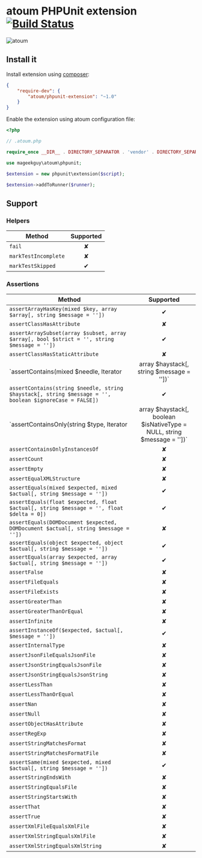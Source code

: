 # atoum PHPUnit extension [![Build Status](https://travis-ci.org/atoum/phpunit-extension.svg?branch=master)](https://travis-ci.org/atoum/phpunit-extension)

![atoum](http://downloads.atoum.org/images/logo.png)

## Install it

Install extension using [composer](https://getcomposer.org):

```json
{
    "require-dev": {
        "atoum/phpunit-extension": "~1.0"
    }
}

```

Enable the extension using atoum configuration file:

```php
<?php

// .atoum.php

require_once __DIR__ . DIRECTORY_SEPARATOR . 'vendor' . DIRECTORY_SEPARATOR . 'autoload.php';

use mageekguy\atoum\phpunit;

$extension = new phpunit\extension($script);

$extension->addToRunner($runner);
```

## Support

### Helpers

| Method                                                                                   | Supported |
|------------------------------------------------------------------------------------------|:---------:|
| `fail`                                                                                   | ✘         |
| `markTestIncomplete`                                                                     | ✘         |
| `markTestSkipped`                                                                        | ✔         |

### Assertions

| Method                                                                                                             | Supported |
|--------------------------------------------------------------------------------------------------------------------|:---------:|
| `assertArrayHasKey(mixed $key, array $array[, string $message = ''])`                                              | ✔         |
| `assertClassHasAttribute`                                                                                          | ✘         |
| `assertArraySubset(array $subset, array $array[, bool $strict = '', string $message = ''])`                        | ✔         |
| `assertClassHasStaticAttribute`                                                                                    | ✘         |
| `assertContains(mixed $needle, Iterator|array $haystack[, string $message = ''])`                                  | ✔         |
| `assertContains(string $needle, string $haystack[, string $message = '', boolean $ignoreCase = FALSE])`            | ✔         |
| `assertContainsOnly(string $type, Iterator|array $haystack[, boolean $isNativeType = NULL, string $message = ''])` | ✔         |
| `assertContainsOnlyInstancesOf`                                                                                    | ✘         |
| `assertCount`                                                                                                      | ✘         |
| `assertEmpty`                                                                                                      | ✘         |
| `assertEqualXMLStructure`                                                                                          | ✘         |
| `assertEquals(mixed $expected, mixed $actual[, string $message = ''])`                                             | ✔         |
| `assertEquals(float $expected, float $actual[, string $message = '', float $delta = 0])`                           | ✔         |
| `assertEquals(DOMDocument $expected, DOMDocument $actual[, string $message = ''])`                                 | ✘         |
| `assertEquals(object $expected, object $actual[, string $message = ''])`                                           | ✔         |
| `assertEquals(array $expected, array $actual[, string $message = ''])`                                             | ✔         |
| `assertFalse`                                                                                                      | ✘         |
| `assertFileEquals`                                                                                                 | ✘         |
| `assertFileExists`                                                                                                 | ✘         |
| `assertGreaterThan`                                                                                                | ✘         |
| `assertGreaterThanOrEqual`                                                                                         | ✘         |
| `assertInfinite`                                                                                                   | ✘         |
| `assertInstanceOf($expected, $actual[, $message = ''])`                                                            | ✔         |
| `assertInternalType`                                                                                               | ✘         |
| `assertJsonFileEqualsJsonFile`                                                                                     | ✘         |
| `assertJsonStringEqualsJsonFile`                                                                                   | ✘         |
| `assertJsonStringEqualsJsonString`                                                                                 | ✘         |
| `assertLessThan`                                                                                                   | ✘         |
| `assertLessThanOrEqual`                                                                                            | ✘         |
| `assertNan`                                                                                                        | ✘         |
| `assertNull`                                                                                                       | ✘         |
| `assertObjectHasAttribute`                                                                                         | ✘         |
| `assertRegExp`                                                                                                     | ✘         |
| `assertStringMatchesFormat`                                                                                        | ✘         |
| `assertStringMatchesFormatFile`                                                                                    | ✘         |
| `assertSame(mixed $expected, mixed $actual[, string $message = ''])`                                               | ✔         |
| `assertStringEndsWith`                                                                                             | ✘         |
| `assertStringEqualsFile`                                                                                           | ✘         |
| `assertStringStartsWith`                                                                                           | ✘         |
| `assertThat`                                                                                                       | ✘         |
| `assertTrue`                                                                                                       | ✘         |
| `assertXmlFileEqualsXmlFile`                                                                                       | ✘         |
| `assertXmlStringEqualsXmlFile`                                                                                     | ✘         |
| `assertXmlStringEqualsXmlString`                                                                                   | ✘         |

